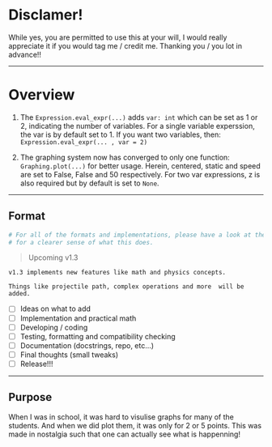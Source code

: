 # Disclamer!
While yes, you are permitted to use this at your will, I would really appreciate it if you would tag me / credit me.
Thanking you / you lot in advance!!
___
# Overview

1. The `Expression.eval_expr(...)` adds `var: int` which can be set as 1 or 2, indicating the number of variables.
For a single variable experssion, the var is by default set to 1.
If you want two variables, then: `Expression.eval_expr(... , var = 2)`

2. The graphing system now has converged to only one function: `Graphing.plot(...)` for better usage.
Herein, centered, static and speed are set to False, False and 50 respectively.
For two var expressions, z is also required but by default is set to `None`.
___
## Format
```python
# For all of the formats and implementations, please have a look at the .ipynb file(s)
# for a clearer sense of what this does.
```

> Upcoming v1.3

`v1.3 implements new features like math and physics concepts.`

`Things like projectile path, complex operations and more  will be added.`
- [ ] Ideas on what to add
- [ ] Implementation and practical math
- [ ] Developing / coding
- [ ] Testing, formatting and compatibility checking
- [ ] Documentation (docstrings, repo, etc...)
- [ ] Final thoughts (small tweaks)
- [ ]  Release!!!

___
## Purpose

When I was in school, it was hard to visulise graphs for many of the students. And when we did plot them, it was only for 2 or 5 points.
This was made in nostalgia such that one can actually see what is happenning!
